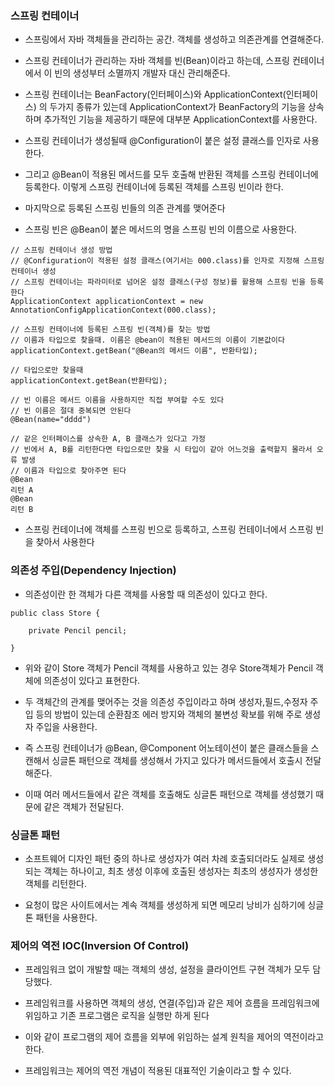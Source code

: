 ### 스프링 컨테이너

* 스프링에서 자바 객체들을 관리하는 공간. 객체를 생성하고 의존관계를 연결해준다.

* 스프링 컨테이너가 관리하는 자바 객체를 빈(Bean)이라고 하는데, 스프링 컨테이너에서 이 빈의 생성부터 소멸까지 개발자 대신 관리해준다. 

* 스프링 컨테이너는 BeanFactory(인터페이스)와 ApplicationContext(인터페이스) 의 두가지 종류가 있는데 ApplicationContext가 BeanFactory의 기능을 상속하며 추가적인 기능을 제공하기 때문에 대부분 ApplicationContext를 사용한다.

* 스프링 컨테이너가 생성될때 @Configuration이 붙은 설정 클래스를 인자로 사용한다.

* 그리고 @Bean이 적용된 메서드를 모두 호출해 반환된 객체를 스프링 컨테이너에 등록한다. 이렇게 스프링 컨테이너에 등록된 객체를 스프링 빈이라 한다.

* 마지막으로 등록된 스프링 빈들의 의존 관계를 맺어준다

* 스프링 빈은 @Bean이 붙은 메서드의 명을 스프링 빈의 이름으로 사용한다.
```
// 스프링 컨테이너 생성 방법
// @Configuration이 적용된 설정 클래스(여기서는 000.class)를 인자로 지정해 스프링 컨테이너 생성
// 스프링 컨테이너는 파라미터로 넘어온 설정 클래스(구성 정보)를 활용해 스프링 빈을 등록한다
ApplicationContext applicationContext = new AnnotationConfigApplicationContext(000.class);

// 스프링 컨테이너에 등록된 스프링 빈(객체)를 찾는 방법
// 이름과 타입으로 찾을때. 이름은 @bean이 적용된 메서드의 이름이 기본값이다
applicationContext.getBean("@Bean의 메서드 이름", 반환타입);

// 타입으로만 찾을때
applicationContext.getBean(반환타입);

// 빈 이름은 메서드 이름을 사용하지만 직접 부여할 수도 있다
// 빈 이름은 절대 중복되면 안된다
@Bean(name="dddd")

// 같은 인터페이스를 상속한 A, B 클래스가 있다고 가정
// 빈에서 A, B를 리턴한다면 타입으로만 찾을 시 타입이 같아 어느것을 출력할지 몰라서 오류 발생
// 이름과 타입으로 찾아주면 된다
@Bean
리턴 A
@Bean
리턴 B
```

* 스프링 컨테이너에 객체를 스프링 빈으로 등록하고, 스프링 컨테이너에서 스프링 빈을 찾아서 사용한다


### 의존성 주입(Dependency Injection)

* 의존성이란 한 객체가 다른 객체를 사용할 때 의존성이 있다고 한다.

```
public class Store {

    private Pencil pencil;

}
```

* 위와 같이 Store 객체가 Pencil 객체를 사용하고 있는 경우 Store객체가 Pencil 객체에 의존성이 있다고 표현한다.

* 두 객체간의 관계를 맺어주는 것을 의존성 주입이라고 하며 생성자,필드,수정자 주입 등의 방법이 있는데 순환참조 에러 방지와 객체의 불변성 확보를 위해 주로 생성자 주입을 사용한다.

* 즉 스프링 컨테이너가 @Bean, @Component 어노테이션이 붙은 클래스들을 스캔해서 싱글톤 패턴으로 객체를 생성해서 가지고 있다가 메서드들에서 호출시 전달해준다. 

* 이때 여러 메서드들에서 같은 객체를 호출해도 싱글톤 패턴으로 객체를 생성했기 때문에 같은 객체가 전달된다.



### 싱글톤 패턴

* 소프트웨어 디자인 패턴 중의 하나로 생성자가 여러 차례 호출되더라도 실제로 생성되는 객체는 하나이고, 최초 생성 이후에 호출된 생성자는 최초의 생성자가 생성한 객체를 리턴한다.

* 요청이 많은 사이트에서는 계속 객체를 생성하게 되면 메모리 낭비가 심하기에 싱글톤 패턴을 사용한다.


### 제어의 역전 IOC(Inversion Of Control)

* 프레임워크 없이 개발할 때는 객체의 생성, 설정을 클라이언트 구현 객체가 모두 담당했다.

* 프레임워크를 사용하면 객체의 생성, 연결(주입)과 같은 제어 흐름을 프레임워크에 위임하고 기존 프로그램은 로직을 실행만 하게 된다

* 이와 같이 프로그램의 제어 흐름을 외부에 위임하는 설계 원칙을 제어의 역전이라고 한다. 
 
* 프레임워크는 제어의 역전 개념이 적용된 대표적인 기술이라고 할 수 있다.
